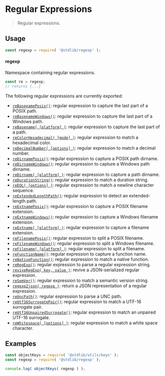 <!--

@license Apache-2.0

Copyright (c) 2018 The Stdlib Authors.

Licensed under the Apache License, Version 2.0 (the "License");
you may not use this file except in compliance with the License.
You may obtain a copy of the License at

   http://www.apache.org/licenses/LICENSE-2.0

Unless required by applicable law or agreed to in writing, software
distributed under the License is distributed on an "AS IS" BASIS,
WITHOUT WARRANTIES OR CONDITIONS OF ANY KIND, either express or implied.
See the License for the specific language governing permissions and
limitations under the License.

-->

# Regular Expressions

> Regular expressions.

<section class="usage">

## Usage

```javascript
const regexp = require( '@stdlib/regexp' );
```

#### regexp

Namespace containing regular expressions.

```javascript
const re = regexp;
// returns {...}
```

The following regular expressions are currently exported:

<!-- <toc pattern="*"> -->

<div class="namespace-toc">

-   <span class="signature">[`reBasenamePosix()`][@stdlib/regexp/basename-posix]</span><span class="delimiter">: </span><span class="description">regular expression to capture the last part of a POSIX path.</span>
-   <span class="signature">[`reBasenameWindows()`][@stdlib/regexp/basename-windows]</span><span class="delimiter">: </span><span class="description">regular expression to capture the last part of a Windows path.</span>
-   <span class="signature">[`reBasename( [platform] )`][@stdlib/regexp/basename]</span><span class="delimiter">: </span><span class="description">regular expression to capture the last part of a path.</span>
-   <span class="signature">[`reColorHexadecimal( [mode] )`][@stdlib/regexp/color-hexadecimal]</span><span class="delimiter">: </span><span class="description">regular expression to match a hexadecimal color.</span>
-   <span class="signature">[`reDecimalNumber( [options] )`][@stdlib/regexp/decimal-number]</span><span class="delimiter">: </span><span class="description">regular expression to match a decimal number.</span>
-   <span class="signature">[`reDirnamePosix()`][@stdlib/regexp/dirname-posix]</span><span class="delimiter">: </span><span class="description">regular expression to capture a POSIX path dirname.</span>
-   <span class="signature">[`reDirnameWindows()`][@stdlib/regexp/dirname-windows]</span><span class="delimiter">: </span><span class="description">regular expression to capture a Windows path dirname.</span>
-   <span class="signature">[`reDirname( [platform] )`][@stdlib/regexp/dirname]</span><span class="delimiter">: </span><span class="description">regular expression to capture a path dirname.</span>
-   <span class="signature">[`reDurationString()`][@stdlib/regexp/duration-string]</span><span class="delimiter">: </span><span class="description">regular expression to match a duration string.</span>
-   <span class="signature">[`reEOL( [options] )`][@stdlib/regexp/eol]</span><span class="delimiter">: </span><span class="description">regular expression to match a newline character sequence.</span>
-   <span class="signature">[`reExtendedLengthPath()`][@stdlib/regexp/extended-length-path]</span><span class="delimiter">: </span><span class="description">regular expression to detect an extended-length path.</span>
-   <span class="signature">[`reExtnamePosix()`][@stdlib/regexp/extname-posix]</span><span class="delimiter">: </span><span class="description">regular expression to capture a POSIX filename extension.</span>
-   <span class="signature">[`reExtnameWindows()`][@stdlib/regexp/extname-windows]</span><span class="delimiter">: </span><span class="description">regular expression to capture a Windows filename extension.</span>
-   <span class="signature">[`reExtname( [platform] )`][@stdlib/regexp/extname]</span><span class="delimiter">: </span><span class="description">regular expression to capture a filename extension.</span>
-   <span class="signature">[`reFilenamePosix()`][@stdlib/regexp/filename-posix]</span><span class="delimiter">: </span><span class="description">regular expression to split a POSIX filename.</span>
-   <span class="signature">[`reFilenameWindows()`][@stdlib/regexp/filename-windows]</span><span class="delimiter">: </span><span class="description">regular expression to split a Windows filename.</span>
-   <span class="signature">[`reFilename( [platform] )`][@stdlib/regexp/filename]</span><span class="delimiter">: </span><span class="description">regular expression to split a filename.</span>
-   <span class="signature">[`reFunctionName()`][@stdlib/regexp/function-name]</span><span class="delimiter">: </span><span class="description">regular expression to capture a function name.</span>
-   <span class="signature">[`reNativeFunction()`][@stdlib/regexp/native-function]</span><span class="delimiter">: </span><span class="description">regular expression to match a native function.</span>
-   <span class="signature">[`reRegExp()`][@stdlib/regexp/regexp]</span><span class="delimiter">: </span><span class="description">regular expression to parse a regular expression string.</span>
-   <span class="signature">[`reviveRegExp( key, value )`][@stdlib/regexp/reviver]</span><span class="delimiter">: </span><span class="description">revive a JSON-serialized regular expression.</span>
-   <span class="signature">[`reSemVer()`][@stdlib/regexp/semver]</span><span class="delimiter">: </span><span class="description">regular expression to match a semantic version string.</span>
-   <span class="signature">[`regexp2json( regexp )`][@stdlib/regexp/to-json]</span><span class="delimiter">: </span><span class="description">return a JSON representation of a regular expression.</span>
-   <span class="signature">[`reUncPath()`][@stdlib/regexp/unc-path]</span><span class="delimiter">: </span><span class="description">regular expression to parse a UNC path.</span>
-   <span class="signature">[`reUtf16SurrogatePair()`][@stdlib/regexp/utf16-surrogate-pair]</span><span class="delimiter">: </span><span class="description">regular expression to match a UTF-16 surrogate pair.</span>
-   <span class="signature">[`reUtf16UnpairedSurrogate()`][@stdlib/regexp/utf16-unpaired-surrogate]</span><span class="delimiter">: </span><span class="description">regular expression to match an unpaired UTF-16 surrogate.</span>
-   <span class="signature">[`reWhitespace( [options] )`][@stdlib/regexp/whitespace]</span><span class="delimiter">: </span><span class="description">regular expression to match a white space character.</span>

</div>

<!-- </toc> -->

<!-- /.usage -->

<section class="examples">

## Examples

<!-- TODO: better examples -->

<!-- eslint no-undef: "error" -->

```javascript
const objectKeys = require( '@stdlib/utils/keys' );
const regexp = require( '@stdlib/regexp' );

console.log( objectKeys( regexp ) );
```

</section>

<!-- /.examples -->

<!-- Section for related `stdlib` packages. Do not manually edit this section, as it is automatically populated. -->

<section class="related">

</section>

<!-- /.related -->

<!-- Section for all links. Make sure to keep an empty line after the `section` element and another before the `/section` close. -->

<section class="links">

<!-- <toc-links> -->

[@stdlib/regexp/basename-posix]: https://github.com/stdlib-js/stdlib/tree/develop/lib/node_modules/%40stdlib/regexp/basename-posix

[@stdlib/regexp/basename-windows]: https://github.com/stdlib-js/stdlib/tree/develop/lib/node_modules/%40stdlib/regexp/basename-windows

[@stdlib/regexp/basename]: https://github.com/stdlib-js/stdlib/tree/develop/lib/node_modules/%40stdlib/regexp/basename

[@stdlib/regexp/color-hexadecimal]: https://github.com/stdlib-js/stdlib/tree/develop/lib/node_modules/%40stdlib/regexp/color-hexadecimal

[@stdlib/regexp/decimal-number]: https://github.com/stdlib-js/stdlib/tree/develop/lib/node_modules/%40stdlib/regexp/decimal-number

[@stdlib/regexp/dirname-posix]: https://github.com/stdlib-js/stdlib/tree/develop/lib/node_modules/%40stdlib/regexp/dirname-posix

[@stdlib/regexp/dirname-windows]: https://github.com/stdlib-js/stdlib/tree/develop/lib/node_modules/%40stdlib/regexp/dirname-windows

[@stdlib/regexp/dirname]: https://github.com/stdlib-js/stdlib/tree/develop/lib/node_modules/%40stdlib/regexp/dirname

[@stdlib/regexp/duration-string]: https://github.com/stdlib-js/stdlib/tree/develop/lib/node_modules/%40stdlib/regexp/duration-string

[@stdlib/regexp/eol]: https://github.com/stdlib-js/stdlib/tree/develop/lib/node_modules/%40stdlib/regexp/eol

[@stdlib/regexp/extended-length-path]: https://github.com/stdlib-js/stdlib/tree/develop/lib/node_modules/%40stdlib/regexp/extended-length-path

[@stdlib/regexp/extname-posix]: https://github.com/stdlib-js/stdlib/tree/develop/lib/node_modules/%40stdlib/regexp/extname-posix

[@stdlib/regexp/extname-windows]: https://github.com/stdlib-js/stdlib/tree/develop/lib/node_modules/%40stdlib/regexp/extname-windows

[@stdlib/regexp/extname]: https://github.com/stdlib-js/stdlib/tree/develop/lib/node_modules/%40stdlib/regexp/extname

[@stdlib/regexp/filename-posix]: https://github.com/stdlib-js/stdlib/tree/develop/lib/node_modules/%40stdlib/regexp/filename-posix

[@stdlib/regexp/filename-windows]: https://github.com/stdlib-js/stdlib/tree/develop/lib/node_modules/%40stdlib/regexp/filename-windows

[@stdlib/regexp/filename]: https://github.com/stdlib-js/stdlib/tree/develop/lib/node_modules/%40stdlib/regexp/filename

[@stdlib/regexp/function-name]: https://github.com/stdlib-js/stdlib/tree/develop/lib/node_modules/%40stdlib/regexp/function-name

[@stdlib/regexp/native-function]: https://github.com/stdlib-js/stdlib/tree/develop/lib/node_modules/%40stdlib/regexp/native-function

[@stdlib/regexp/regexp]: https://github.com/stdlib-js/stdlib/tree/develop/lib/node_modules/%40stdlib/regexp/regexp

[@stdlib/regexp/reviver]: https://github.com/stdlib-js/stdlib/tree/develop/lib/node_modules/%40stdlib/regexp/reviver

[@stdlib/regexp/semver]: https://github.com/stdlib-js/stdlib/tree/develop/lib/node_modules/%40stdlib/regexp/semver

[@stdlib/regexp/to-json]: https://github.com/stdlib-js/stdlib/tree/develop/lib/node_modules/%40stdlib/regexp/to-json

[@stdlib/regexp/unc-path]: https://github.com/stdlib-js/stdlib/tree/develop/lib/node_modules/%40stdlib/regexp/unc-path

[@stdlib/regexp/utf16-surrogate-pair]: https://github.com/stdlib-js/stdlib/tree/develop/lib/node_modules/%40stdlib/regexp/utf16-surrogate-pair

[@stdlib/regexp/utf16-unpaired-surrogate]: https://github.com/stdlib-js/stdlib/tree/develop/lib/node_modules/%40stdlib/regexp/utf16-unpaired-surrogate

[@stdlib/regexp/whitespace]: https://github.com/stdlib-js/stdlib/tree/develop/lib/node_modules/%40stdlib/regexp/whitespace

<!-- </toc-links> -->

</section>

<!-- /.links -->
